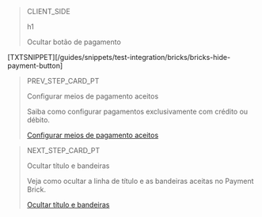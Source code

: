 > CLIENT_SIDE
>
> h1
>
> Ocultar botão de pagamento

[TXTSNIPPET][/guides/snippets/test-integration/bricks/bricks-hide-payment-button]

> PREV_STEP_CARD_PT
>
> Configurar meios de pagamento aceitos
>
> Saiba como configurar pagamentos exclusivamente com crédito ou débito. 
>
> [Configurar meios de pagamento aceitos](/developers/pt/docs/checkout-bricks/card-payment-brick/additional-customization/configure-payment-methods)

> NEXT_STEP_CARD_PT
>
> Ocultar título e bandeiras
>
> Veja como ocultar a linha de título e as bandeiras aceitas no Payment Brick.
>
> [Ocultar título e bandeiras](/developers/pt/docs/checkout-bricks/card-payment-brick/additional-customization/hide-title-and-flags)